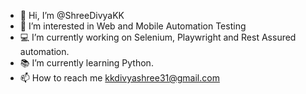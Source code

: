- 👋 Hi, I’m @ShreeDivyaKK
- 👀 I’m interested in Web and Mobile Automation Testing
- 💻 I’m currently working on Selenium, Playwright and Rest Assured automation.
- 📚 I’m currently learning Python.
- 📫 How to reach me kkdivyashree31@gmail.com

<!---
ShreeDivyaKK/ShreeDivyaKK is a ✨ special ✨ repository because its `README.md` (this file) appears on your GitHub profile.
You can click the Preview link to take a look at your changes.
--->
